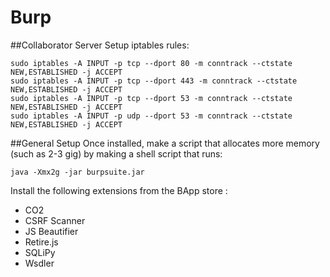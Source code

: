 # Burp
 
##Collaborator Server
Setup iptables rules:


    sudo iptables -A INPUT -p tcp --dport 80 -m conntrack --ctstate NEW,ESTABLISHED -j ACCEPT
    sudo iptables -A INPUT -p tcp --dport 443 -m conntrack --ctstate NEW,ESTABLISHED -j ACCEPT
    sudo iptables -A INPUT -p tcp --dport 53 -m conntrack --ctstate NEW,ESTABLISHED -j ACCEPT
    sudo iptables -A INPUT -p udp --dport 53 -m conntrack --ctstate NEW,ESTABLISHED -j ACCEPT

##General Setup
Once installed, make a script that allocates more memory (such as 2-3 gig) by making a shell script that runs:
 
    java -Xmx2g -jar burpsuite.jar
 
Install the following extensions from the BApp store :

* CO2
* CSRF Scanner
* JS Beautifier
* Retire.js
* SQLiPy
* Wsdler

